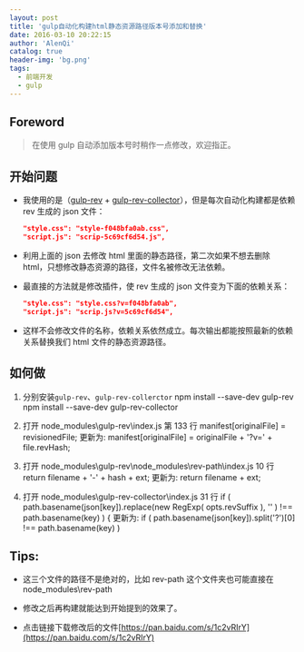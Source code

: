 ```yaml
---
layout: post
title: 'gulp自动化构建html静态资源路径版本号添加和替换'
date: 2016-03-10 20:22:15
author: 'AlenQi'
catalog: true
header-img: 'bg.png'
tags:
  - 前端开发
  - gulp
---
```


## Foreword

> 在使用 gulp 自动添加版本号时稍作一点修改，欢迎指正。

## 开始问题

- 我使用的是（[gulp-rev](https://github.com/sindresorhus/gulp-rev) + [gulp-rev-collector](https://github.com/shonny-ua/gulp-rev-collector)），但是每次自动化构建都是依赖 rev 生成的 json 文件：

  ```json
  "style.css": "style-f048bfa0ab.css",
  "script.js": "scrip-5c69cf6d54.js",
  ```

- 利用上面的 json 去修改 html 里面的静态路径，第二次如果不想去删除 html，只想修改静态资源的路径，文件名被修改无法依赖。

- 最直接的方法就是修改插件，使 rev 生成的 json 文件变为下面的依赖关系：

  ```json
  "style.css": "style.css?v=f048bfa0ab",
  "script.js": "scrip.js?v=5c69cf6d54",
  ```

- 这样不会修改文件的名称，依赖关系依然成立。每次输出都能按照最新的依赖关系替换我们 html 文件的静态资源路径。

## 如何做

1. 分别安装`gulp-rev`、`gulp-rev-collerctor`
   npm install --save-dev gulp-rev
   npm install --save-dev gulp-rev-collector

2. 打开 node_modules\gulp-rev\index.js
   第 133 行 manifest[originalFile] = revisionedFile;
   更新为: manifest[originalFile] = originalFile + '?v=' + file.revHash;

3. 打开 node_modules\gulp-rev\node_modules\rev-path\index.js
   10 行 return filename + '-' + hash + ext;
   更新为: return filename + ext;

4. 打开 node_modules\gulp-rev-collector\index.js
   31 行 if ( path.basename(json[key]).replace(new RegExp( opts.revSuffix ), '' ) !== path.basename(key) ) {
   更新为: if ( path.basename(json[key]).split('?')[0] !== path.basename(key) )

## Tips:

- 这三个文件的路径不是绝对的，比如 rev-path 这个文件夹也可能直接在 node_modules\rev-path

- 修改之后再构建就能达到开始提到的效果了。

- 点击链接下载修改后的文件[https://pan.baidu.com/s/1c2vRIrY](https://pan.baidu.com/s/1c2vRIrY)
